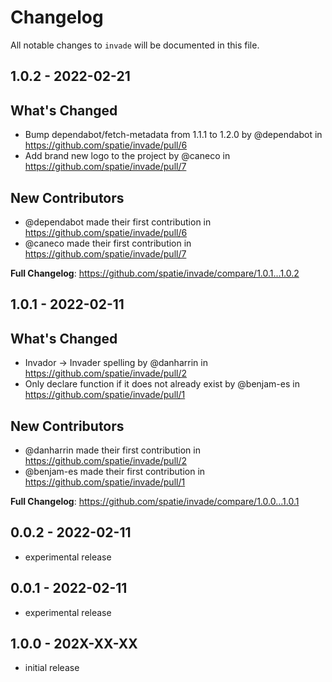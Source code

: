 # Changelog

All notable changes to `invade` will be documented in this file.

## 1.0.2 - 2022-02-21

## What's Changed

- Bump dependabot/fetch-metadata from 1.1.1 to 1.2.0 by @dependabot in https://github.com/spatie/invade/pull/6
- Add brand new logo to the project by @caneco in https://github.com/spatie/invade/pull/7

## New Contributors

- @dependabot made their first contribution in https://github.com/spatie/invade/pull/6
- @caneco made their first contribution in https://github.com/spatie/invade/pull/7

**Full Changelog**: https://github.com/spatie/invade/compare/1.0.1...1.0.2

## 1.0.1 - 2022-02-11

## What's Changed

- Invador -> Invader spelling by @danharrin in https://github.com/spatie/invade/pull/2
- Only declare function if it does not already exist by @benjam-es in https://github.com/spatie/invade/pull/1

## New Contributors

- @danharrin made their first contribution in https://github.com/spatie/invade/pull/2
- @benjam-es made their first contribution in https://github.com/spatie/invade/pull/1

**Full Changelog**: https://github.com/spatie/invade/compare/1.0.0...1.0.1

## 0.0.2 - 2022-02-11

- experimental release

## 0.0.1 - 2022-02-11

- experimental release

## 1.0.0 - 202X-XX-XX

- initial release
